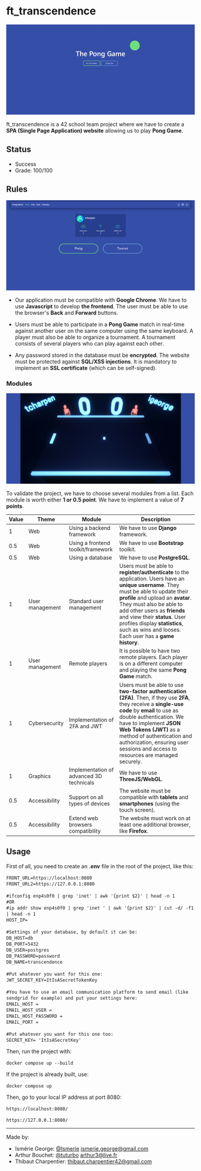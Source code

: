 # ft_transcendence

![alt-text](https://github.com/ThibautCharpentier/ft_transcendence/blob/main/previews/welcome.png)

ft_transcendence is a 42 school team project where we have to create a **SPA (Single Page Application) website** allowing us to play **Pong Game**.

## Status

* Success
* Grade: 100/100

## Rules

![alt-text](https://github.com/ThibautCharpentier/ft_transcendence/blob/main/previews/dashboard.png)

* Our application must be compatible with **Google Chrome**. We have to use **Javascript** to develop **the frontend**. The user must be able to use the browser's **Back** and **Forward** buttons.

* Users must be able to participate in a **Pong Game** match in real-time against another user on the same computer using the same keyboard. A player must also be able to organize a tournament.
A tournament consists of several players who can play against each other.

* Any password stored in the database must be **encrypted**. The website must be protected against **SQL/XSS injections**. It is mandatory to implement an **SSL certificate** (which can be self-signed).

### Modules

![alt-text](https://github.com/ThibautCharpentier/ft_transcendence/blob/main/previews/pong.png)

To validate the project, we have to choose several modules from a list. Each module is worth either **1 or 0.5 point**. We have to implement a value of **7 points**.

| Value | Theme | Module | Description |
| ----- | ----- | ------ | ----------- |
| 1 | Web | Using a backend framework | We have to use **Django** framework. |
| 0.5 | Web | Using a frontend toolkit/framework | We have to use **Bootstrap** toolkit. |
| 0.5 | Web | Using a database | We have to use **PostgreSQL**. |
| 1 | User management | Standard user management | Users must be able to **register/authenticate** to the application. Users have an **unique username**. They must be able to update their **profile** and upload an **avatar**. They must also be able to add other users as **friends** and view their **status**. User profiles display **statistics**, such as wins and looses. Each user has a **game history**. |
| 1 | User management | Remote players | It is possible to have two remote players. Each player is on a different computer and playing the same **Pong Game** match. |
| 1 | Cybersecurity | Implementation of 2FA and JWT | Users must be able to use **two-factor authentication (2FA)**. Then, if they use **2FA**, they receive a **single-use code** by **email** to use as double authentication. We have to implement **JSON Web Tokens (JWT)** as a method of authentication and authorization, ensuring user sessions and access to resources are managed securely. |
| 1 | Graphics | Implementation of advanced 3D technicals | We have to use **ThreeJS/WebGL**. |
| 0.5 | Accessibility | Support on all types of devices | The website must be compatible with **tablets** and **smartphones** (using the touch screen). |
| 0.5 | Accessibility | Extend web browsers compatibility | The website must work on at least one additional browser, like **Firefox**. |

## Usage

First of all, you need to create an **.env** file in the root of the project, like this:
```
FRONT_URL=https://localhost:8080
FRONT_URL2=https://127.0.0.1:8080

#ifconfig enp4s0f0 | grep 'inet' | awk '{print $2}' | head -n 1
#OR
#ip addr show enp4s0f0 | grep 'inet ' | awk '{print $2}' | cut -d/ -f1 | head -n 1
HOST_IP=

#Settings of your database, by default it can be:
DB_HOST=db
DB_PORT=5432
DB_USER=postgres
DB_PASSWORD=password
DB_NAME=transcendence

#Put whatever you want for this one:
JWT_SECRET_KEY=ItIsASecretTokenKey

#You have to use an email communication platform to send email (like sendgrid for example) and put your settings here:
EMAIL_HOST =
EMAIL_HOST_USER =
EMAIL_HOST_PASSWORD =
EMAIL_PORT =

#Put whatever you want for this one too:
SECRET_KEY= 'ItIsASecretKey'

```

Then, run the project with:
```
docker compose up --build
```
If the project is already built, use:
```
docker compose up
```

Then, go to your local IP address at port 8080:
```
https://localhost:8080/
```
```
https://127.0.0.1:8080/
```
***
Made by:
* Ismérie George: [@Ismerie](https://github.com/Ismerie) <ismerie.george@gmail.com>
* Arthur Bouchet: [@tuturbo](https://github.com/tuturbo) <arthur3@live.fr>
* Thibaut Charpentier: <thibaut.charpentier42@gmail.com>
